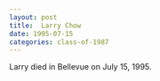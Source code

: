 ```yaml
---
layout: post
title:  Larry Chow
date: 1995-07-15
categories: class-of-1987
---
```


Larry died in Bellevue on July 15, 1995.


